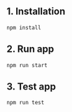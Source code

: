 ## 1. Installation
    npm install

## 2. Run app
    npm run start

## 3. Test app
    npm run test
